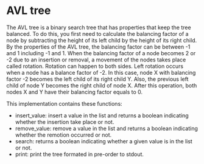 # AVL tree

The AVL tree is a binary search tree that has properties that keep the tree balanced. To do this, you first need to calculate the balancing factor of a node by subtracting the height of its left child by the height of its right child. By the properties of the AVL tree, the balancing factor can be between -1 and 1 including -1 and 1. When the balancing factor of a node becomes 2 or -2 due to an insertion or removal, a movement of the nodes takes place called rotation.
Rotation can happen to both sides. Left rotation occurs when a node has a balance factor of -2. In this case, node X with balancing factor -2 becomes the left child of its right child Y. Also, the previous left child of node Y becomes the right child of node X.
After this operation, both nodes X and Y have their balancing factor equals to 0. 

This implementation contains these functions:

- insert_value: insert a value in the list and returns a boolean indicating whether the insertion take place or not.
- remove_value: remove a value in the list and returns a boolean indicating whether the remotion occurred or not.
- search: returns a boolean indicating whether a given value is in the list or not.
- print: print the tree formated in pre-order to stdout.
